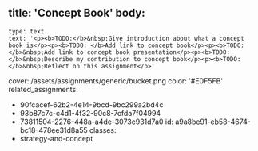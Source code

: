 title: 'Concept Book'
body:
  -
    type: text
    text: '<p><b>TODO:</b>&nbsp;Give introduction about what a concept book is</p><p><b>TODO: </b>Add link to concept book</p><p><b>TODO:</b>&nbsp;Add link to concept book presentation</p><p><b>TODO:</b>&nbsp;Describe my contribution to concept book</p><p><b>TODO:</b>&nbsp;Reflect on this assignment</p>'
cover: /assets/assignments/generic/bucket.png
color: '#E0F5FB'
related_assignments:
  - 90fcacef-62b2-4e14-9bcd-9bc299a2bd4c
  - 93b87c7c-c4d1-4f32-90c8-7cfda7f04994
  - 73811504-2276-448a-a4de-3073c931d7a0
id: a9a8be91-eb58-4674-bc18-478ee31d8a55
classes:
  - strategy-and-concept
